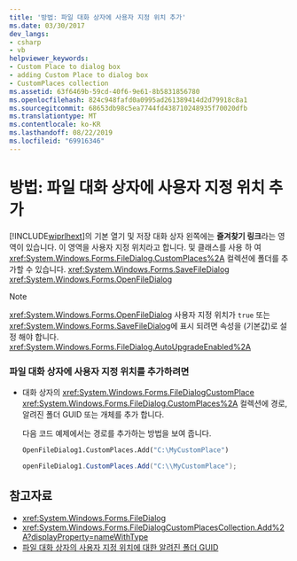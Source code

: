 ```yaml
---
title: '방법: 파일 대화 상자에 사용자 지정 위치 추가'
ms.date: 03/30/2017
dev_langs:
- csharp
- vb
helpviewer_keywords:
- Custom Place to dialog box
- adding Custom Place to dialog box
- CustomPlaces collection
ms.assetid: 63f6469b-59cd-40f6-9e61-8b5831856780
ms.openlocfilehash: 824c948fafd0a0995ad261389414d2d79918c8a1
ms.sourcegitcommit: 68653db98c5ea7744fd438710248935f70020dfb
ms.translationtype: MT
ms.contentlocale: ko-KR
ms.lasthandoff: 08/22/2019
ms.locfileid: "69916346"
---
```

# <a name="how-to-add-a-custom-place-to-a-file-dialog-box"></a>방법: 파일 대화 상자에 사용자 지정 위치 추가
[!INCLUDE[wiprlhext](../../../../includes/wiprlhext-md.md)]의 기본 열기 및 저장 대화 상자 왼쪽에는 **즐겨찾기 링크**라는 영역이 있습니다. 이 영역을 사용자 지정 위치라고 합니다. 및 클래스를 사용 하 여 <xref:System.Windows.Forms.FileDialog.CustomPlaces%2A> 컬렉션에 폴더를 추가할 수 있습니다. <xref:System.Windows.Forms.SaveFileDialog> <xref:System.Windows.Forms.OpenFileDialog>  
  
> [!NOTE]
> <xref:System.Windows.Forms.OpenFileDialog> 사용자 지정 위치가 `true` 또는 <xref:System.Windows.Forms.SaveFileDialog>에 표시 되려면 속성을 (기본값)로 설정 해야 합니다. <xref:System.Windows.Forms.FileDialog.AutoUpgradeEnabled%2A>  
  
### <a name="to-add-a-custom-place-to-a-file-dialog-box"></a>파일 대화 상자에 사용자 지정 위치를 추가하려면  
  
- 대화 상자의 <xref:System.Windows.Forms.FileDialogCustomPlace> <xref:System.Windows.Forms.FileDialog.CustomPlaces%2A> 컬렉션에 경로, 알려진 폴더 GUID 또는 개체를 추가 합니다.  
  
     다음 코드 예제에서는 경로를 추가하는 방법을 보여 줍니다.  
  
    ```vb  
    OpenFileDialog1.CustomPlaces.Add("C:\MyCustomPlace")  
    ```  
  
    ```csharp  
    openFileDialog1.CustomPlaces.Add("C:\\MyCustomPlace");  
    ```  
  
## <a name="see-also"></a>참고자료

- <xref:System.Windows.Forms.FileDialog>
- <xref:System.Windows.Forms.FileDialogCustomPlacesCollection.Add%2A?displayProperty=nameWithType>
- [파일 대화 상자의 사용자 지정 위치에 대한 알려진 폴더 GUID](known-folder-guids-for-file-dialog-custom-places.md)
